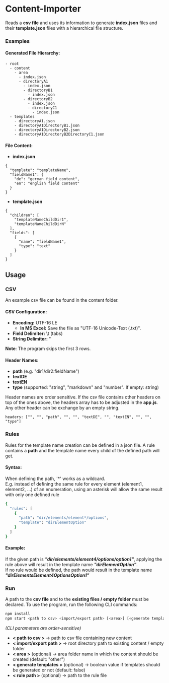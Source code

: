 # Content-Importer
Reads a **csv file** and uses its information to generate **index.json** files and their **template.json** files with a hierarchical file structure.

### Examples
#### Generated File Hierarchy:
````
- root
  - content
    - area
      - index.json
      - directoryA1
        - index.json
        - directoryB1
          - index.json
        - directoryB2
          - index.json
          - directoryC1
            - index.json
  - templates
    - directoryA1.json
    - directoryA1DirectoryB1.json
    - directoryA1DirectoryB2.json
    - directoryA1DirectoryB2DirectoryC1.json
````

#### File Content:
- **index.json**
````
{
  "template": "templateName",
  "fieldName1": {
    "de": "german field content",
    "en": "english field content"
  }
}
````

- **template.json**
````
{
  "children": [
    "templateNameChildDir1",
    "templateNameChildDirN"
  ],
  "fields": [
    {
      "name": "fieldName1",
      "type": "text"
    }
  ]
}
````

## Usage

### CSV
An example csv file can be found in the content folder.

#### CSV Configuration:
- **Encoding:** UTF-16 LE
  -  **In MS Excel:** Save the file as "UTF-16 Unicode-Text (.txt)".
- **Field Delimiter:** \t (tabs)
- **String Delimiter:** "

**Note**: The program skips the first 3 rows.

#### Header Names:

- **path** (e.g. "dir1/dir2:fieldName")
- **textDE**
- **textEN**
- **type** (supported: "string", "markdown" and "number". If empty: string)

Header names are order sensitive. If the csv file contains other headers on top of the ones above, the headers array has to be adjusted in the **app.js**. Any other header can be exchange by an empty string.
```
headers: ["", "", "path", "", "", "textDE", "", "textEN", "", "", "type"]
```


### Rules
Rules for the template name creation can be defined in a json file.
A rule contains a **path** and the template name every child of the defined path will get.

#### Syntax:
When defining the path, '*' works as a wildcard. \
E.g. instead of defining the same rule for every element (element1, element2, ...) of an enumeration, using an asterisk will allow the same result with only one defined rule
```bash
{
  "rules": [
    {
      "path": "dir/elements/element*/options",
      "template": "dirElementOption"
    }
  ]
}
```

#### Example:
If the given path is **_"dir/elements/element4/options/option1"_**,
applying the rule above will result in the template name **_"dirElementOption"_**. \
If no rule would be defined, the path would result in the template name **_"dirElementsElement4OptionsOption1"_**

### Run
A path to the **csv file** and to the **existing files / empty folder** must be declared.
To use the program, run the following CLI commands:

```bash
npm install
npm start <path to csv> <import/export path> [<area>] [<generate templates>] [<rule path>]
```

_(CLI parameters are order-sensitive)_

- **< path to csv >** -> path to csv file containing new content
- **< import/export path >** -> root directory path to existing content / empty folder
- **< area >** (optional) ->  area folder name in which the content should be created
    (default: "other")
- **< generate templates >** (optional) -> boolean value if templates should be generated or not
    (default: false)
- **< rule path >** (optional) -> path to the rule file
